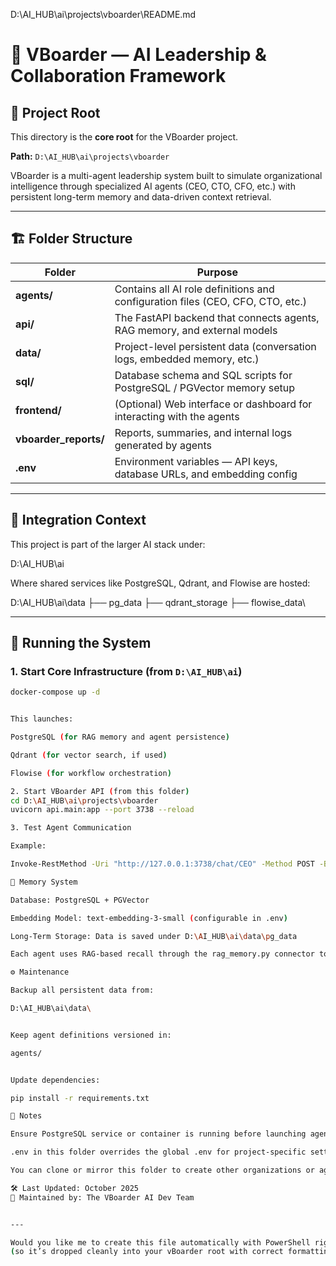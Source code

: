 D:\AI_HUB\ai\projects\vboarder\README.md

# 🧠 VBoarder — AI Leadership & Collaboration Framework

## 📍 Project Root

This directory is the **core root** for the VBoarder project.

**Path:**
`D:\AI_HUB\ai\projects\vboarder`

VBoarder is a multi-agent leadership system built to simulate organizational intelligence through specialized AI agents (CEO, CTO, CFO, etc.) with persistent long-term memory and data-driven context retrieval.

---

## 🏗️ Folder Structure

| Folder                | Purpose                                                                        |
| --------------------- | ------------------------------------------------------------------------------ |
| **agents/**           | Contains all AI role definitions and configuration files (CEO, CFO, CTO, etc.) |
| **api/**              | The FastAPI backend that connects agents, RAG memory, and external models      |
| **data/**             | Project-level persistent data (conversation logs, embedded memory, etc.)       |
| **sql/**              | Database schema and SQL scripts for PostgreSQL / PGVector memory setup         |
| **frontend/**         | (Optional) Web interface or dashboard for interacting with the agents          |
| **vboarder_reports/** | Reports, summaries, and internal logs generated by agents                      |
| **.env**              | Environment variables — API keys, database URLs, and embedding config          |

---

## 🧩 Integration Context

This project is part of the larger AI stack under:

D:\AI_HUB\ai

Where shared services like PostgreSQL, Qdrant, and Flowise are hosted:

D:\AI_HUB\ai\data
├── pg_data
├── qdrant_storage
├── flowise_data\

---

## 🚀 Running the System

### 1. Start Core Infrastructure (from `D:\AI_HUB\ai`)

```bash
docker-compose up -d


This launches:

PostgreSQL (for RAG memory and agent persistence)

Qdrant (for vector search, if used)

Flowise (for workflow orchestration)

2. Start VBoarder API (from this folder)
cd D:\AI_HUB\ai\projects\vboarder
uvicorn api.main:app --port 3738 --reload

3. Test Agent Communication

Example:

Invoke-RestMethod -Uri "http://127.0.0.1:3738/chat/CEO" -Method POST -Body '{"message":"Hello, what is our priority this week?"}' -ContentType "application/json"

🧠 Memory System

Database: PostgreSQL + PGVector

Embedding Model: text-embedding-3-small (configurable in .env)

Long-Term Storage: Data is saved under D:\AI_HUB\ai\data\pg_data

Each agent uses RAG-based recall through the rag_memory.py connector to access prior context, documents, and strategic notes.

⚙️ Maintenance

Backup all persistent data from:

D:\AI_HUB\ai\data\


Keep agent definitions versioned in:

agents/


Update dependencies:

pip install -r requirements.txt

🧭 Notes

Ensure PostgreSQL service or container is running before launching agents.

.env in this folder overrides the global .env for project-specific settings.

You can clone or mirror this folder to create other organizations or agent systems.

🛠️ Last Updated: October 2025
📍 Maintained by: The VBoarder AI Dev Team


---

Would you like me to create this file automatically with PowerShell right now
(so it’s dropped cleanly into your vBoarder root with correct formatting)?
```
